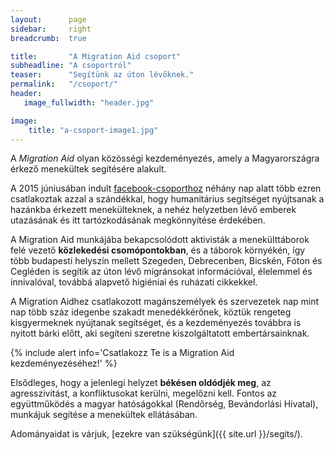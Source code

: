```yaml
---
layout:      page
sidebar:     right
breadcrumb:  true

title:       "A Migration Aid csoport"
subheadline: "A csoportról"
teaser:      "Segítünk az úton lévőknek."
permalink:   "/csoport/"
header:
   image_fullwidth: "header.jpg"

image:
    title: "a-csoport-image1.jpg"
---
```


A *Migration Aid* olyan közösségi kezdeményezés, amely a Magyarországra érkező menekültek segítésére alakult.

A 2015 júniusában indult [facebook-csoporthoz](https://www.facebook.com/migrationaidhungary) néhány nap alatt több ezren csatlakoztak azzal a szándékkal, hogy humanitárius segítséget nyújtsanak a hazánkba érkezett menekülteknek, a nehéz helyzetben lévő emberek utazásának és itt tartózkodásának megkönnyítése érdekében.

A Migration Aid munkájába bekapcsolódott aktivisták a menekülttáborok felé vezető **közlekedési csomópontokban**, és a táborok környékén, így több budapesti helyszín mellett Szegeden, Debrecenben, Bicskén, Fóton és Cegléden is segítik az úton lévő migránsokat információval, élelemmel és innivalóval, továbbá alapvető higiéniai és ruházati cikkekkel.

A Migration Aidhez csatlakozott magánszemélyek és szervezetek nap mint nap több száz idegenbe szakadt menedékkérőnek, köztük rengeteg kisgyermeknek nyújtanak segítséget, és a kezdeményezés továbbra is nyitott bárki előtt, aki segíteni szeretne kiszolgáltatott embertársainknak.

{% include alert info='Csatlakozz Te is a Migration Aid kezdeményezéséhez!' %}

Elsődleges, hogy a jelenlegi helyzet **békésen oldódjék meg**, az agresszivitást, a konfliktusokat kerülni, megelőzni kell. Fontos az együttműködés a magyar hatóságokkal (Rendőrség, Bevándorlási Hivatal), munkájuk segítése a menekültek ellátásában.

Adományaidat is várjuk, [ezekre van szükségünk]({{ site.url }}/segits/).
